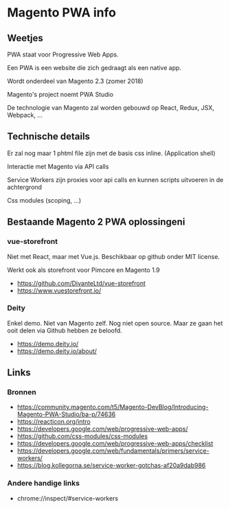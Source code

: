 # Magento PWA info

## Weetjes

PWA staat voor Progressive Web Apps.

Een PWA is een website die zich gedraagt als een native app.

Wordt onderdeel van Magento 2.3 (zomer 2018)

Magento's project noemt PWA Studio

De technologie van Magento zal worden gebouwd op React, Redux, JSX, Webpack, ...

## Technische details

Er zal nog maar 1 phtml file zijn met de basis css inline. (Application shell)

Interactie met Magento via API calls

Service Workers zijn proxies voor api calls en kunnen scripts uitvoeren in de achtergrond

Css modules (scoping, ...)

## Bestaande Magento 2 PWA oplossingeni

### vue-storefront

Niet met React, maar met Vue.js. Beschikbaar op github onder MIT license.

Werkt ook als storefront voor Pimcore en Magento 1.9

- https://github.com/DivanteLtd/vue-storefront
- https://www.vuestorefront.io/

### Deity

Enkel demo. Niet van Magento zelf.  Nog niet open source. Maar ze gaan het ooit delen via Github hebben ze beloofd.

- https://demo.deity.io/
- https://demo.deity.io/about/

## Links

### Bronnen

- https://community.magento.com/t5/Magento-DevBlog/Introducing-Magento-PWA-Studio/ba-p/74636
- https://reacticon.org/intro
- https://developers.google.com/web/progressive-web-apps/
- https://github.com/css-modules/css-modules
- https://developers.google.com/web/progressive-web-apps/checklist
- https://developers.google.com/web/fundamentals/primers/service-workers/
- https://blog.kollegorna.se/service-worker-gotchas-af20a9dab986

### Andere handige links

- chrome://inspect/#service-workers


